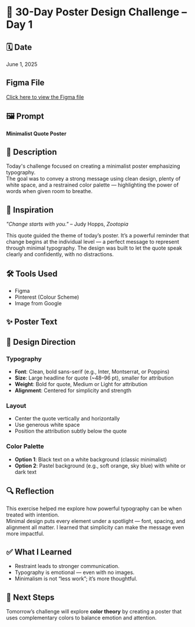 # 🎨 30-Day Poster Design Challenge – Day 1

## 🗓️ Date
June 1, 2025

## Figma File
[Click here to view the Figma file](https://www.figma.com/design/QuSMeRYSdvjVHvDluflo0e/01_Minimalist_Quote_Poster?node-id=0-1&t=4eUaKx06ZnioGZ2M-1)  

## 🖼️ Prompt
**Minimalist Quote Poster**

## 📝 Description
Today's challenge focused on creating a minimalist poster emphasizing typography.  
The goal was to convey a strong message using clean design, plenty of white space, and a restrained color palette — highlighting the power of words when given room to breathe.

## 🧠 Inspiration
_"Change starts with you."_ – Judy Hopps, *Zootopia*

This quote guided the theme of today’s poster. It’s a powerful reminder that change begins at the individual level — a perfect message to represent through minimal typography. The design was built to let the quote speak clearly and confidently, with no distractions.

## 🛠️ Tools Used
- Figma
- Pinterest (Colour Scheme)
- Image from Google

## ✨ Poster Text

## 🎨 Design Direction

### Typography
- **Font**: Clean, bold sans-serif (e.g., Inter, Montserrat, or Poppins)
- **Size**: Large headline for quote (~48–96 pt), smaller for attribution
- **Weight**: Bold for quote, Medium or Light for attribution
- **Alignment**: Centered for simplicity and strength

### Layout
- Center the quote vertically and horizontally
- Use generous white space
- Position the attribution subtly below the quote

### Color Palette
- **Option 1**: Black text on a white background (classic minimalist)
- **Option 2**: Pastel background (e.g., soft orange, sky blue) with white or dark text


## 🔍 Reflection
This exercise helped me explore how powerful typography can be when treated with intention.  
Minimal design puts every element under a spotlight — font, spacing, and alignment all matter. I learned that simplicity can make the message even more impactful.

## ✅ What I Learned
- Restraint leads to stronger communication.
- Typography is emotional — even with no images.
- Minimalism is not “less work”; it’s more thoughtful.

## 🚀 Next Steps
Tomorrow’s challenge will explore **color theory** by creating a poster that uses complementary colors to balance emotion and attention.


